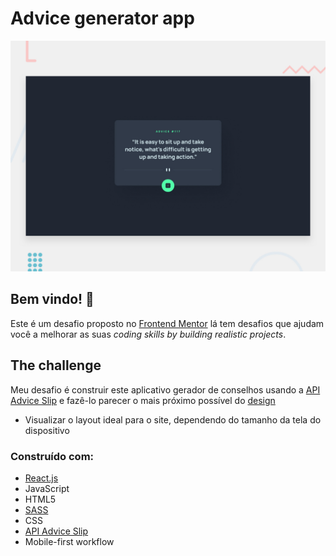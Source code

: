 # Advice generator app

![Design preview for the Advice generator app coding challenge](./src/design/desktop-preview.jpg)

## Bem vindo! 👋


Este é  um desafio proposto no [Frontend Mentor](https://www.frontendmentor.io) lá tem desafios que ajudam você a melhorar as suas *coding skills by building realistic projects*.


## The challenge

Meu desafio é construir este aplicativo gerador de conselhos usando a [API Advice Slip](https://api.adviceslip.com/) e fazê-lo parecer o mais próximo possível do [design](./src/design)


- Visualizar o layout ideal para o site, dependendo do tamanho da tela do dispositivo


 ### Construído com:

- [React.js](https://reactjs.org/)
- JavaScript
- HTML5
- [SASS](https://sass-lang.com/documentation)
- CSS 
- [API Advice Slip](https://api.adviceslip.com/)
- Mobile-first workflow
